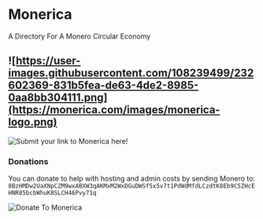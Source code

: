 # Monerica

A Directory For A Monero Circular Economy

![https://user-images.githubusercontent.com/108239499/232602369-831b5fea-de63-4de2-8985-0aa8bb304111.png](https://monerica.com/images/monerica-logo.png)
--------------

![Submit your link to Monerica here!](https://monerica.com/submit)

### Donations

You can donate to help with hosting and admin costs by sending Monero to: `8BzHMDw2UaXNpCZM9wxABXW3qAKMxM2WxDGuDWSf5x5v7t1PdWdMfdLCzdtK8Eb9C5ZHcEHNR85bcbWhuK8SLCH46Pvy71q`

![Donate To Monerica](https://user-images.githubusercontent.com/108239499/232602369-831b5fea-de63-4de2-8985-0aa8bb304111.png)
